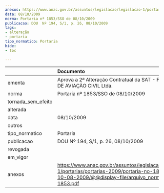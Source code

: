```yaml
---
anexos: https://www.anac.gov.br/assuntos/legislacao/legislacao-1/portarias/portarias-2009/portaria-no-1853-sso-de-10-08-2009/@@display-file/arquivo_norma/PA2009-1853.pdf
data: 08/10/2009
norma: Portaria nº 1853/SSO de 08/10/2009
publicacao: DOU  Nº 194, S/1, p. 26, 08/10/2009
tags:
- alteração
- portaria
tipo_normatico: Portaria
hide: 
- toc 
 
---
```


|                    | Documento                                                                                                                                                         |
|:-------------------|:------------------------------------------------------------------------------------------------------------------------------------------------------------------|
| ementa             | Aprova a 2ª Alteração Contratual da SAT - FZ ESCOLA DE AVIAÇÃO CIVIL Ltda.                                                                                        |
| norma              | Portaria nº 1853/SSO de 08/10/2009                                                                                                                                |
| tornada_sem_efeito |                                                                                                                                                                   |
| alterada           |                                                                                                                                                                   |
| data               | 08/10/2009                                                                                                                                                        |
| outros             |                                                                                                                                                                   |
| tipo_normatico     | Portaria                                                                                                                                                          |
| publicacao         | DOU  Nº 194, S/1, p. 26, 08/10/2009                                                                                                                               |
| revogada           |                                                                                                                                                                   |
| em_vigor           |                                                                                                                                                                   |
| anexos             | https://www.anac.gov.br/assuntos/legislacao/legislacao-1/portarias/portarias-2009/portaria-no-1853-sso-de-10-08-2009/@@display-file/arquivo_norma/PA2009-1853.pdf |